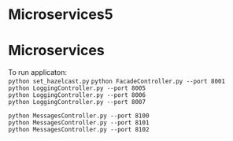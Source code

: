 # Microservices5
# Microservices
To run applicaton:  
`python set_hazelcast.py`
`python FacadeController.py --port 8001`  
`python LoggingController.py --port 8005`  
`python LoggingController.py --port 8006`  
`python LoggingController.py --port 8007`  

`python MessagesController.py --port 8100`  
`python MessagesController.py --port 8101`  
`python MessagesController.py --port 8102`  



